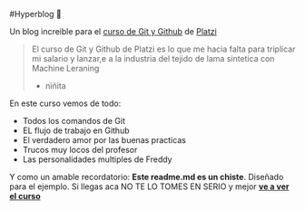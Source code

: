 #Hyperblog 💚

Un blog increible para el [curso de Git y Github](https://platzi.com/cursos/git-github/ "Curso de Git y Github") de [Platzi](https://platzi.com/home "platzi")
> El curso de Git y Github de Platzi es lo que me hacia falta para triplicar mi salario y lanzar,e a la industria del tejido de lama sintetica con Machine Leraning
> - niñita

En este curso vemos de todo:
* Todos los comandos de Git
* EL flujo de trabajo en Github
* El verdadero amor por las buenas practicas
* Trucos muy locos del profesor
* Las personalidades multiples de Freddy

Y como un amable recordatorio: **Este readme.md es un chiste**. Diseñado para el ejemplo. Si llegas aca NO TE LO TOMES EN SERIO y mejor [**ve a ver el curso**](https://platzi.com/cursos/git-github/ "ve a ver el curso")